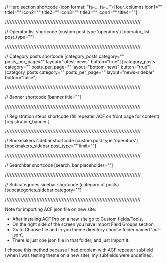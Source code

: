 // Hero section shortcode (icon format: "fa-... fa-...")
[four_columns icon1="" title1="" icon2="" title2="" icon3="" title3="" icon4="" title4=""]

//////////////////////////////////////////////////////////////////////////////////////

// Operator list shortcode (custom post type 'operators')
[operator_list post_type=""]

//////////////////////////////////////////////////////////////////////////////////////

// Category posts shortcode
[category_posts category="" posts_per_page="" layout="latest-news" button="true"]
[category_posts category="" posts_per_page="" layout="bottom-news" button="true"]
[category_posts category="" posts_per_page="" layout="news-sidebar" button="false"]

//////////////////////////////////////////////////////////////////////////////////////

// Banner shortcode
[banner title=""]

//////////////////////////////////////////////////////////////////////////////////////

// Registration steps shortcode (fill repeater ACF on front page for content)
[registration_banner ]

//////////////////////////////////////////////////////////////////////////////////////

// Bookmakers sidebar shortcode (custom post type 'operators')
[bookmakers_sidebar post_type="" limit=""]

//////////////////////////////////////////////////////////////////////////////////////

// Searchbar shortcode
[search_bar placeholder=""]

//////////////////////////////////////////////////////////////////////////////////////

// Subcategories sidebar shortcode (category of posts)
[subcategories_sidebar category=""]

//////////////////////////////////////////////////////////////////////////////////////

Note for importing ACF json file on new site:

- After instaling ACF Pro on a new site go to Custom fields/Tools,
- On the right side of the screen you have Import Field Groups section,
- Go to Choose file and in you theme directory choose folder named 'acf-json',
- There is just one json file in that folder, and just Import it.

I choose this method because I had problem with ACF repeater subfield (when i was testing theme on a new site), my subfields were undefined.
